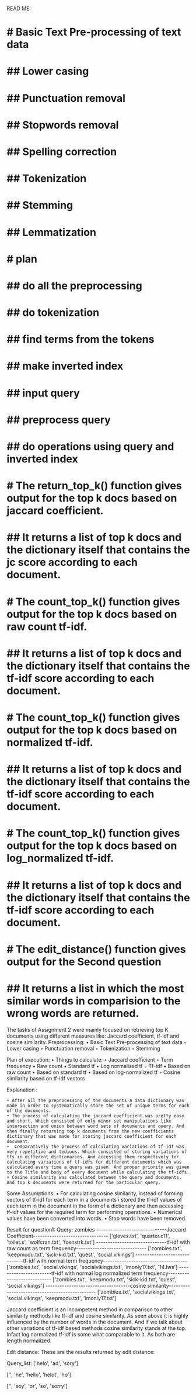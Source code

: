 READ ME:

# # Basic Text Pre-processing of text data
# ## Lower casing
# ## Punctuation removal
# ## Stopwords removal
# ## Spelling correction
# ## Tokenization
# ## Stemming
# ## Lemmatization
# # plan
# ## do all the preprocessing 
# ## do tokenization
# ## find terms from the tokens
# ## make inverted index
# ## input query
# ## preprocess query
# ## do operations using query and inverted index



# # The return_top_k() function gives output for the top k docs based on jaccard coefficient.
# ## It returns a list of top k docs and the dictionary itself that contains the jc score according to each document.

# # The count_top_k() function gives output for the top k docs based on raw count tf-idf.
# ## It returns a list of top k docs and the dictionary itself that contains the tf-idf score according to each document.

# # The count_top_k() function gives output for the top k docs based on normalized tf-idf.
# ## It returns a list of top k docs and the dictionary itself that contains the tf-idf score according to each document.

# # The count_top_k() function gives output for the top k docs based on log_normalized tf-idf.
# ## It returns a list of top k docs and the dictionary itself that contains the tf-idf score according to each document.

# # The edit_distance() function gives output for the Second question 
# ## It returns a list in which the most similar words in comparision to the wrong words are returned.



The tasks of Assignment 2 were mainly focused on retrieving top K documents using different measures like: Jaccard coefficient, tf-idf and cosine similarity.
Preprocessing:
    • Basic Text Pre-processing of text data
        ◦ Lower casing
        ◦ Punctuation removal
        ◦ Tokenization
        ◦ Stemming

Plan of execution:
    • Things to calculate:
        ◦ Jaccard coefficient
        ◦ Term frequency
            ▪ Raw count
            ▪ Standard tf
            ▪ Log normalized tf
        ◦ Tf-idf
            ▪ Based on raw count
            ▪ Based on standard tf
            ▪ Based on log-normalized tf
        ◦ Cosine similarity based on tf-idf vectors


Explanation :

    • After all the preprocessing of the documents a data dictionary was made in order to systematically store the set of unique terms for each of the documents.
    • The process of calculating the jaccard coefficient was pretty easy and short. Which consisted of only minor set manipulations like intersection and union between word sets of documents and query. And then finally returning top k documents from the new coefficients dictionary that was made for storing jaccard coefficient for each document.
    •  Comparatively the process of calculating variations of tf-idf was very repetitive and tedious. Which consisted of storing variations of tfs in different dictionaries. And accessing them respectively for calculating variations of tf-idfs for different documents which was calculated every time a query was given. And proper priority was given to the Title and body of every document while calculating the tf-idfs.
    • Cosine similarity was calculated between the query and documents. And top k documents were returned for the particular query.

     
Some Assumptions:
    • For calculating cosine similarity, instead of forming vectors of tf-idf for each term in a documents i stored the tf-idf values of each term in the document in the form of a dictionary and then accessing tf-idf values for the required term for performing operations.
    •  Numerical values have been converted into words.
    • Stop words have been removed.


Result for question1:
Query: zombies
------------------------------Jaccard Coefficient--------------------------------
['gloves.txt', 'quarter.c11', 'toilet.s', 'wolfcran.txt', 'foxnstrk.txt']
------------------------------tf-idf with raw count as term frequency------------------------------
['zombies.txt', 'keepmodu.txt', 'sick-kid.txt', 'quest', 'social.vikings']
------------------------------tf-idf with normal term frequency------------------------------------
['zombies.txt', 'social.vikings', 'socialvikings.txt', 'imonly17.txt', '14.lws']
-----------------------tf-idf with normal log normalized term frequency----------------------------
['zombies.txt', 'keepmodu.txt', 'sick-kid.txt', 'quest', 'social.vikings']
------------------------------------cosine similarity-----------------------------------------------
['zombies.txt', 'socialvikings.txt', 'social.vikings', 'keepmodu.txt', 'imonly17.txt']

Jaccard coefficient is an incompetent method in comparison to other similarity methods like tf-idf and cosine similarity. As seen above it is highly influenced by the number of words in the document. And if we talk about other variations of tf-idf based methods cosine similarity stands at the top. Infact log normalized tf-idf is some what comparable to it. As both are length normalized. 

Edit distance:
These are the results returned by edit distance:

Query_list: ['helo', 'ad', 'sory']

['', 'he', 'hello', 'helot', 'ho']

['', 'soy', 'or', 'so', 'sorry']
